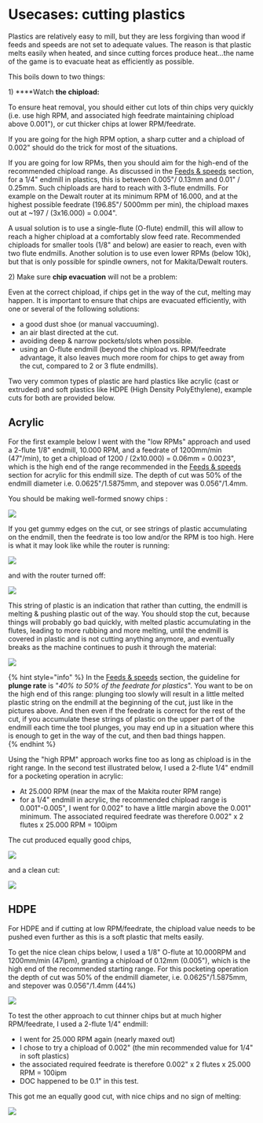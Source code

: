 # Usecases: cutting plastics

Plastics are relatively easy to mill, but they are less forgiving than wood if feeds and speeds are not set to adequate values. The reason is that plastic melts easily when heated, and since cutting forces produce heat...the name of the game is to evacuate heat as efficiently as possible.

This boils down to two things:

1\) ****Watch **the chipload:**

To ensure heat removal, you should either cut lots of thin chips very quickly \(i.e. use high RPM, and associated high feedrate maintaining chipload above 0.001"\), or cut thicker chips at lower RPM/feedrate.

If you are going for the high RPM option, a sharp cutter and a chipload of 0.002" should do the trick for most of the situations.

If you are going for low RPMs, then you should aim for the high-end of the recommended chipload range. As discussed in the [Feeds & speeds](feeds-and-speeds-basics.md) section, for a 1/4" endmill in plastics, this is between 0.005"/ 0.13mm and 0.01" / 0.25mm. Such chiploads are hard to reach with 3-flute endmills. For example on the Dewalt router at its minimum RPM of 16.000, and at the highest possible feedrate \(196.85"/ 5000mm per min\), the chipload maxes out at ~197 / \(3x16.000\) = 0.004".

A usual solution is to use a single-flute \(O-flute\) endmill, this will allow to reach a higher chipload at a comfortably slow feed rate. Recommended chiploads for smaller tools \(1/8" and below\) are easier to reach, even with two flute endmills. Another solution is to use even lower RPMs \(below 10k\), but that is only possible for spindle owners, not for Makita/Dewalt routers.

2\) Make sure **chip evacuation** will not be a problem:

Even at the correct chipload, if chips get in the way of the cut, melting may happen. It is important to ensure that chips are evacuated efficiently, with one or several of the following solutions:

* a good dust shoe \(or manual vaccuuming\).
* an air blast directed at the cut.
* avoiding deep & narrow pockets/slots when possible.
* using an O-flute endmill \(beyond the chipload vs. RPM/feedrate advantage, it also leaves much more room for chips to get away from the cut, compared to 2 or 3 flute endmills\).

Two very common types of plastic are hard plastics like acrylic \(cast or extruded\) and soft plastics like HDPE \(High Density PolyEthylene\), example cuts for both are provided below.

## Acrylic

For the first example below I went with the "low RPMs" approach and used a 2-flute 1/8" endmill, 10.000 RPM, and a feedrate of 1200mm/min \(47"/min\), to get a chipload of 1200 / \(2x10.000\) = 0.06mm = 0.0023", which is the high end of the range recommended in the [Feeds & speeds](feeds-and-speeds-basics.md) section for acrylic for this endmill size. The depth of cut was 50% of the endmill diameter i.e. 0.0625"/1.5875mm, and stepover was 0.056"/1.4mm.

You should be making well-formed snowy chips :

![](.gitbook/assets/acrylic_chips.png)

If you get gummy edges on the cut, or see strings of plastic accumulating on the endmill, then the feedrate is too low and/or the RPM is too high. Here is what it may look like while the router is running:

![](.gitbook/assets/stringy_endmill_rotation.png)

and with the router turned off:

![](.gitbook/assets/stringy_endmill_still.png)

This string of plastic is an indication that rather than cutting, the endmill is melting & pushing plastic out of the way. You should stop the cut, because things will probably go bad quickly, with melted plastic accumulating in the flutes, leading to more rubbing and more melting, until the endmill is covered in plastic and is not cutting anything anymore, and eventually breaks as the machine continues to push it through the material:

![](.gitbook/assets/broken_bit_1_5mm.png)

{% hint style="info" %}
In the [Feeds & speeds](feeds-and-speeds-basics.md) section, the guideline for **plunge rate** is "_40% to 50% of the feedrate for plastics_". You want to be on the high end of this range: plunging too slowly will result in a little melted plastic string on the endmill at the beginning of the cut, just like in the pictures above. And then even if the feedrate is correct for the rest of the cut, if you accumulate these strings of plastic on the upper part of the endmill each time the tool plunges, you may end up in a situation where this is enough to get in the way of the cut, and then bad things happen.  
{% endhint %}

Using the "high RPM" approach works fine too as long as chipload is in the right range. In the second test illustrated below, I used a 2-flute 1/4" endmill for a pocketing operation in acrylic:

* At 25.000 RPM \(near the max of the Makita router RPM range\)
* for a 1/4" endmill in acrylic, the recommended chipload range is 0.001"-0.005", I went for 0.002" to have a little margin above the 0.001" minimum. The associated required feedrate was therefore 0.002" x 2 flutes x 25.000 RPM = 100ipm

The cut produced equally good chips,

![](.gitbook/assets/acrylic_25k_chips.png)

and a clean cut:

![](.gitbook/assets/acrylic_25k_pocket.png)

## HDPE

For HDPE and if cutting at low RPM/feedrate, the chipload value needs to be pushed even further as this is a soft plastic that melts easily.

To get the nice clean chips below, I used a 1/8" O-flute at 10.000RPM and 1200mm/min \(47ipm\), granting a chipload of 0.12mm \(0.005"\), which is the high end of the recommended starting range. For this pocketing operation the depth of cut was 50% of the endmill diameter, i.e. 0.0625"/1.5875mm, and stepover was 0.056"/1.4mm \(44%\)

![](.gitbook/assets/hdpe_chips.png)

To test the other approach to cut thinner chips but at much higher RPM/feedrate, I used a 2-flute 1/4" endmill:

* I went for 25.000 RPM again \(nearly maxed out\)
* I chose to try a chipload of 0.002" \(the min recommended value for 1/4" in soft plastics\)
* the associated required feedrate is therefore 0.002" x 2 flutes x 25.000 RPM = 100ipm
* DOC happened to be 0.1" in this test.

This got me an equally good cut, with nice chips and no sign of melting:

![](.gitbook/assets/hdpe_25k_100ipm.png)

